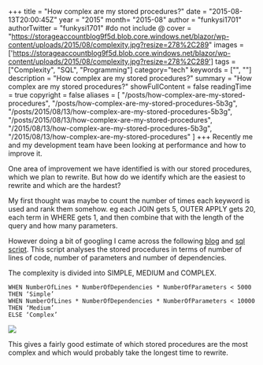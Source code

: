 +++
title = "How complex are my stored procedures?"
date = "2015-08-13T20:00:45Z"
year = "2015"
month= "2015-08"
author = "funkysi1701"
authorTwitter = "funkysi1701" #do not include @
cover = "https://storageaccountblog9f5d.blob.core.windows.net/blazor/wp-content/uploads/2015/08/complexity.jpg?resize=278%2C289"
images = ['https://storageaccountblog9f5d.blob.core.windows.net/blazor/wp-content/uploads/2015/08/complexity.jpg?resize=278%2C289']
tags = ["Complexity", "SQL", "Programming"]
category="tech"
keywords = ["", ""]
description =  "How complex are my stored procedures?"
summary = "How complex are my stored procedures?"
showFullContent = false
readingTime = true
copyright = false
aliases = [
    "/posts/how-complex-are-my-stored-procedures",
    "/posts/how-complex-are-my-stored-procedures-5b3g",
    "/posts/2015/08/13/how-complex-are-my-stored-procedures-5b3g",
    "/posts/2015/08/13/how-complex-are-my-stored-procedures",
    "/2015/08/13/how-complex-are-my-stored-procedures-5b3g",
    "/2015/08/13/how-complex-are-my-stored-procedures"
]
+++
Recently me and my development team have been looking at performance and how to improve it.

One area of improvement we have identified is with our stored procedures, which we plan to rewrite. But how do we identify which are the easiest to rewrite and which are the hardest?

My first thought was maybe to count the number of times each keyword is used and rank them somehow. eg each JOIN gets 5, OUTER APPLY gets 20, each term in WHERE gets 1, and then combine that with the length of the query and how many parameters.

However doing a bit of googling I came across the following [blog](https://aalamrangi.wordpress.com/2012/12/24/calculate-tsql-stored-procedure-complexity) and [sql script](https://gallery.technet.microsoft.com/Calculate-TSQL-Stored-831b683a). This script analyses the stored procedures in terms of number of lines of code, number of parameters and number of dependencies.

The complexity is divided into SIMPLE, MEDIUM and COMPLEX.

```
WHEN NumberOfLines * NumberOfDependencies * NumberOfParameters < 5000 THEN ‘Simple’
WHEN NumberOfLines * NumberOfDependencies * NumberOfParameters < 10000 THEN ‘Medium’
ELSE ‘Complex’
```

![](https://storageaccountblog9f5d.blob.core.windows.net/blazor/wp-content/uploads/2015/08/reportscreenshot1.png?w=674&ssl=1)

This gives a fairly good estimate of which stored procedures are the most complex and which would probably take the longest time to rewrite.
